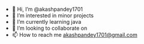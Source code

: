 - 👋 Hi, I’m @akashpandey1701
- 👀 I’m interested in minor projects
- 🌱 I’m currently learning java
- 💞️ I’m looking to collaborate on 
- 📫 How to reach me akashpandey1701@gmail.com

<!---
akashpandey1701/akashpandey1701 is a ✨ special ✨ repository because its `README.md` (this file) appears on your GitHub profile.
You can click the Preview link to take a look at your changes.
--->
